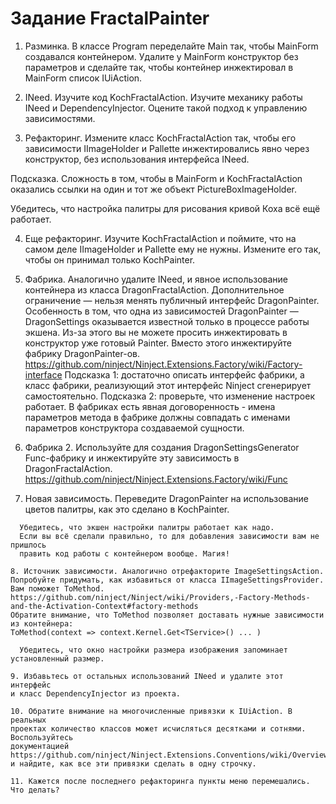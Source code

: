 # Задание FractalPainter

1. Разминка. В классе Program переделайте Main так, чтобы MainForm 
создавался контейнером. Удалите у MainForm конструктор без параметров 
и сделайте так, чтобы контейнер инжектировал в MainForm список IUiAction.

2. INeed<T>. Изучите код KochFractalAction. 
Изучите механику работы INeed<T> и DependencyInjector.
Оцените такой подход к управлению зависимостями.

3. Рефакторинг. Измените класс KochFractalAction так, 
чтобы его зависимости IImageHolder и Pallette инжектировались 
явно через конструктор, без использования интерфейса INeed.

  Подсказка. Сложность в том, чтобы в MainForm и KochFractalAction 
  оказались ссылки на один и тот же объект PictureBoxImageHolder.
  
  Убедитесь, что настройка палитры для рисования кривой Коха всё ещё работает.

4. Еще рефакторинг. Изучите KochFractalAction и поймите, что 
на самом деле IImageHolder и Pallette ему не нужны. Измените его так,
чтобы он принимал только KochPainter. 

5. Фабрика. Аналогично удалите INeed, 
и явное использование контейнера из класса DragonFractalAction.
Дополнительное ограничение — нельзя менять публичный интерфейс DragonPainter.
Особенность в том, что одна из зависимостей DragonPainter — 
DragonSettings оказывается известной только в процессе работы экшена.
Из-за этого вы не можете просить инжектировать в конструктор уже готовый Painter.
Вместо этого инжектируйте фабрику DragonPainter-ов.
https://github.com/ninject/Ninject.Extensions.Factory/wiki/Factory-interface
Подсказка 1: достаточно описать интерфейс фабрики,
а класс фабрики, реализующий этот интерфейс Ninject сгенерирует самостоятельно.
Подсказка 2: проверьте, что изменение настроек работает. В фабриках есть явная
договоренность - имена параметров метода в фабрике должны совпадать с именами
параметров конструктора создаваемой сущности.

6. Фабрика 2. Используйте для создания DragonSettingsGenerator Func-фабрику 
и инжектируйте эту зависимость в DragonFractalAction.
https://github.com/ninject/Ninject.Extensions.Factory/wiki/Func

7. Новая зависимость. Переведите DragonPainter на использование цветов палитры, 
как это сделано в KochPainter. 
~~~~
  Убедитесь, что экшен настройки палитры работает как надо.
  Если вы всё сделали правильно, то для добавления зависимости вам не пришлось 
  править код работы с контейнером вообще. Магия!

8. Источник зависимости. Аналогично отрефакторите ImageSettingsAction.
Попробуйте придумать, как избавиться от класса IImageSettingsProvider.
Вам поможет ToMethod.
https://github.com/ninject/Ninject/wiki/Providers,-Factory-Methods-and-the-Activation-Context#factory-methods
Обратите внимание, что ToMethod позволяет доставать нужные зависимости из контейнера:
ToMethod(context => context.Kernel.Get<TService>() ... )

  Убедитесь, что окно настройки размера изображения запоминает установленный размер.

9. Избавьтесь от остальных использований INeed и удалите этот интерфейс 
и класс DependencyInjector из проекта.

10. Обратите внимание на многочисленные привязки к IUiAction. В реальных
проектах количество классов может исчисляться десятками и сотнями. Воспользуйтесь
документацией https://github.com/ninject/Ninject.Extensions.Conventions/wiki/Overview
и найдите, как все эти привязки сделать в одну строчку. 

11. Кажется после последнего рефакторинга пункты меню перемешались. 
Что делать?
